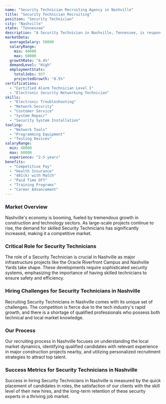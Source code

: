```yaml
---
name: "Security Technician Recruiting Agency in Nashville"
title: "Security Technician Recruiting"
position: "Security Technician"
city: "Nashville"
state: "Tennessee"
description: "A Security Technician in Nashville, Tennessee, is responsible for installing, maintaining, and troubleshooting security systems."
marketData:
  averageSalary: 50000
  salaryRange:
    min: 40000
    max: 60000
  growthRate: "6.4%"
  demandLevel: "High"
  employmentStats:
    totalJobs: 937
    projectedGrowth: "8.5%"
certifications:
  - "Certified Alarm Technician Level I"
  - "Electronic Security Networking Technician"
skills:
  - "Electronic Troubleshooting"
  - "Network Security"
  - "Customer Service"
  - "System Repair"
  - "Security System Installation"
tooling:
  - "Network Tools"
  - "Programming Equipment"
  - "Testing Devices"
salaryRange:
  min: 40000
  max: 60000
  experience: "2-5 years"
benefits:
  - "Competitive Pay"
  - "Health Insurance"
  - "401(k) with Match"
  - "Paid Time Off"
  - "Training Programs"
  - "Career Advancement"
---
```


### Market Overview
Nashville's economy is booming, fueled by tremendous growth in construction and technology sectors. As large-scale projects continue to rise, the demand for skilled Security Technicians has significantly increased, making it a competitive market.

### Critical Role for Security Technicians
The role of a Security Technician is crucial in Nashville as major infrastructure projects like the Oracle Riverfront Campus and Nashville Yards take shape. These developments require sophisticated security systems, emphasizing the importance of having skilled technicians to ensure safety and efficiency.

### Hiring Challenges for Security Technicians in Nashville
Recruiting Security Technicians in Nashville comes with its unique set of challenges. The competition is fierce due to the tech industry's rapid growth, and there is a shortage of qualified professionals who possess both technical and local market knowledge.

### Our Process
Our recruiting process in Nashville focuses on understanding the local market dynamics, identifying qualified candidates with relevant experience in major construction projects nearby, and utilizing personalized recruitment strategies to attract top talent.

### Success Metrics for Security Technicians in Nashville
Success in hiring Security Technicians in Nashville is measured by the quick placement of candidates in roles, the satisfaction of our clients with the skill level of their new hires, and the long-term retention of these security experts in a thriving job market.